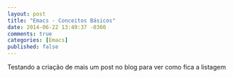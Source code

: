 ```yaml
---
layout: post
title: "Emacs - Conceitos Básicos"
date: 2014-06-22 13:49:37 -0300
comments: true
categories: [Emacs]
published: false
---
```


Testando a criação de mais um post no blog para ver como fica a listagem